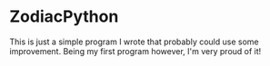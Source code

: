 # ZodiacPython
This is just a simple program I wrote that probably could use some improvement. Being my first program however, I'm very proud of it!
